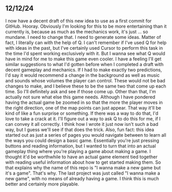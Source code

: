 ## 12/12/24

I now have a decent draft of this new idea to use as a first commit for GitHub. Hooray. Obviously I'm looking for this to be more entertaining than it currently is, because as much as the mechanics work, it's just ... so mundane. I need to change that. I need to generate some ideas. Matter of fact, I literally can with the help of Q. I can't remember if I've used Q for help with ideas in the past, but I've certainly used Cursor to perform this task in the time I'd spent working exclusively with it. But I wanna see what Q would have in mind for me to make this game even cooler. I have a feeling I'll get similar suggestions to what I'd gotten before when I completed a draft with decent gameplay and mechanics. If I had to make exactly two predictions, I'd say it would recommend a change in the background as well as music and sounds whose volumes the player can control. These would not be bad changes to make, and I believe these to be the same two that come up each time. So I'll definitely ask and see if those come up. Other than that, I'm actually not sure what else this game needs. Although I have pondered having the actual game be zoomed in so that the more the player moves in the right direction, one of the map points can just appear. That way it'll be kind of like a fun surprise or something. If there was a way to do that, I'd love to take a crack at it. I'll figure out a way to ask Q to do this for me, if I can convey it all correctly. I think how I wrote it just now isn't such a bad way, but I guess we'll see if that does the trick. Also, fun fact: this idea started out as just a series of pages you would navigate between to learn all the ways you could design a basic game. Essentially you're just pressing buttons and reading information, but I wanted to turn that into an actual gameplay thing where you're playing a game about making a game. I thought it'd be worthwhile to have an actual game element tied together with reading useful information about how to get started making them. So that explains why the name of this repo is "I wanna make a new game but it's a game". That's why. The last project was just called "I wanna make a new game", with no means of already having a game. I think this is much better and certainly more playable.